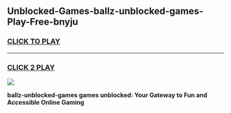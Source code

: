 
## Unblocked-Games-ballz-unblocked-games-Play-Free-bnyju
<h3>
<a href="https://premium76.site?title=ballz-unblocked-games&ref=21A">CLICK TO PLAY</a></h3>
<hr>

<h3>
<a href="https://premium76.site?title=ballz-unblocked-games&ref=21A">CLICK 2 PLAY</a>
  
</h3>

<a href="https://premium76.site?title=ballz-unblocked-games&ref=21A"><img src="https://clearcache.store/games.png"></a>


**ballz-unblocked-games games unblocked: Your Gateway to Fun and Accessible Online Gaming**
